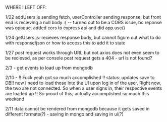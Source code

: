 WHERE I LEFT OFF:

1/22
addUsers.js sending fetch, userController sending response, but front end is recieving a null body :(
-- turned out to be a CORS issue, bc reponse was opaque. added cors to express api and did app.use()


1/24
getUsers.js: recieves response body, but cannot figure out what to do with response/json or how to access this to add it to state

1/27
post request works through URL but not axios
does not even seem to be recieved, as per console
post request gets a 404 - url is not found?

2/3 - get events to load up from mongodb

2/10 - !! Fuck yeah got so much accomplished !!
status: updates save to DB!! now I need to load those into the UI upon log in of the user. Right now, the two are not connected.
So when a user signs in, their respective events are loaded up !!
So proud of this, actually accomplished so much this weekend

2/11 data cannot be rendered from mongodb because it gets saved in different formats(?) - saving in mongo and saving in ui(?)